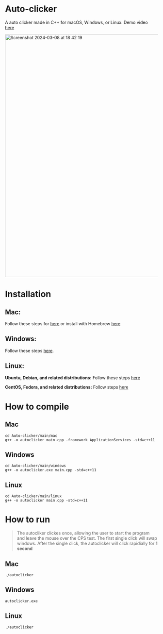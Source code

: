 # Auto-clicker
A auto clicker made in C++ for macOS, Windows, or Linux. Demo video [here](https://youtu.be/FrYrm2OMDDk)

<img width="800" alt="Screenshot 2024-03-08 at 18 42 19" src="https://github.com/MataiMoorfield/Auto-clicker/assets/138086469/4bf637f6-0c8b-4ad0-8c10-a11da680e142">


# Installation
## Mac:
Follow these steps for [here](https://www3.cs.stonybrook.edu/~alee/g++/g++_mac.html) or install with Homebrew [here](http://cs.millersville.edu/~gzoppetti/InstallingGccMac.html)

## Windows:
Follow these steps [here](https://code.visualstudio.com/docs/cpp/config-mingw). 

## Linux:
**Ubuntu, Debian, and related distributions:**
Follow these steps [here](https://linuxhint.com/install-and-use-g-on-ubuntu/)

**CentOS, Fedora, and related distributions:**
Follow steps [here](https://www.cyberciti.biz/faq/centos-rhel-7-redhat-linux-install-gcc-compiler-development-tools/)

# How to compile
## Mac
```
cd Auto-clicker/main/mac
g++ -o autoclicker main.cpp -framework ApplicationServices -std=c++11
```
## Windows
```
cd Auto-clicker/main/windows
g++ -o autoclicker.exe main.cpp -std=c++11
```

## Linux
```
cd Auto-clicker/main/linux
g++ -o autoclicker main.cpp -std=c++11
```

# How to run
> The autocliker clickes once, allowing the user to start the program and leave the mouse over the CPS test. The first single click will swap windows. After the single click, the autoclicker will click rapidially for **1 second**

## Mac
```
./autoclicker
```

## Windows
```
autoclicker.exe
```

## Linux
```
./autoclicker
```
